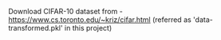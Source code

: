 Download CIFAR-10 dataset from -
https://www.cs.toronto.edu/~kriz/cifar.html
(referred as 'data-transformed.pkl' in this project)
